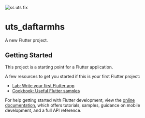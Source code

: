 ![ss uts fix](https://user-images.githubusercontent.com/99313922/169640830-f0d0bc96-eb1d-4cf8-91c8-0603a7ac141c.png)

# uts_daftarmhs

A new Flutter project.

## Getting Started

This project is a starting point for a Flutter application.

A few resources to get you started if this is your first Flutter project:

- [Lab: Write your first Flutter app](https://docs.flutter.dev/get-started/codelab)
- [Cookbook: Useful Flutter samples](https://docs.flutter.dev/cookbook)

For help getting started with Flutter development, view the
[online documentation](https://docs.flutter.dev/), which offers tutorials,
samples, guidance on mobile development, and a full API reference.
